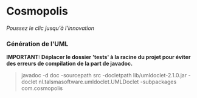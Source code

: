 # Cosmopolis

*Poussez le clic jusqu'à l'innovation*

### Génération de l'UML

**IMPORTANT: Déplacer le dossier 'tests' à la racine du projet pour éviter des erreurs de compilation de la part de javadoc.**

> javadoc -d doc -sourcepath src -docletpath lib/umldoclet-2.1.0.jar -doclet nl.talsmasoftware.umldoclet.UMLDoclet -subpackages com.cosmopolis